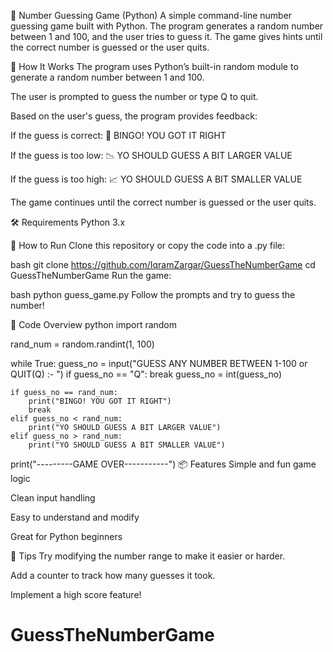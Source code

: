 🎯 Number Guessing Game (Python)
A simple command-line number guessing game built with Python. The program generates a random number between 1 and 100, and the user tries to guess it. The game gives hints until the correct number is guessed or the user quits.

🧠 How It Works
The program uses Python’s built-in random module to generate a random number between 1 and 100.

The user is prompted to guess the number or type Q to quit.

Based on the user's guess, the program provides feedback:

If the guess is correct: 🎉 BINGO! YOU GOT IT RIGHT

If the guess is too low: 📉 YO SHOULD GUESS A BIT LARGER VALUE

If the guess is too high: 📈 YO SHOULD GUESS A BIT SMALLER VALUE

The game continues until the correct number is guessed or the user quits.

🛠️ Requirements
Python 3.x

🚀 How to Run
Clone this repository or copy the code into a .py file:

bash
git clone https://github.com/IqramZargar/GuessTheNumberGame
cd GuessTheNumberGame
Run the game:

bash
python guess_game.py
Follow the prompts and try to guess the number!

📝 Code Overview
python
import random

rand_num = random.randint(1, 100)

while True:
    guess_no = input("GUESS ANY NUMBER BETWEEN 1-100 or QUIT(Q) :- ")
    if guess_no == "Q":
        break
    guess_no = int(guess_no)

    if guess_no == rand_num:
        print("BINGO! YOU GOT IT RIGHT")
        break
    elif guess_no < rand_num:
        print("YO SHOULD GUESS A BIT LARGER VALUE")
    elif guess_no > rand_num:
        print("YO SHOULD GUESS A BIT SMALLER VALUE")

print("---------GAME OVER-----------")
📦 Features
Simple and fun game logic

Clean input handling

Easy to understand and modify

Great for Python beginners

🧊 Tips
Try modifying the number range to make it easier or harder.

Add a counter to track how many guesses it took.

Implement a high score feature!
# GuessTheNumberGame
